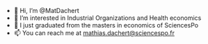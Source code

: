 - 👋 Hi, I’m @MatDachert
- 👀 I’m interested in Industrial Organizations and Health economics
- 🌱 I just graduated from the masters in economics of SciencesPo 
- 📫 You can reach me at mathias.dachert@sciencespo.fr

<!---
MatDachert/MatDachert is a ✨ special ✨ repository because its `README.md` (this file) appears on your GitHub profile.
You can click the Preview link to take a look at your changes.
--->
